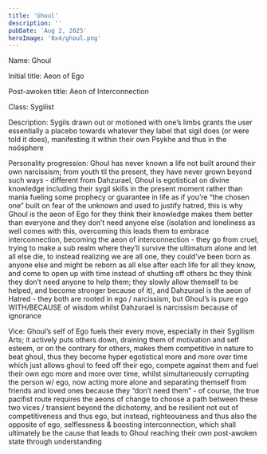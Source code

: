 ```yaml
---
title: 'Ghoul'
description: ''
pubDate: 'Aug 2, 2025'
heroImage: '0x4/ghoul.png'
---
```


Name: Ghoul

Initial title: Aeon of Ego

Post-awoken title: Aeon of Interconnection

Class: Sygilist

Description: Sygils drawn out or motioned with one’s limbs grants the user essentially a placebo towards whatever they label that sigil does (or were told it does), manifesting it within their own Psykhe and thus in the noösphere

Personality progression: Ghoul has never known a life not built around their own narcissism; from youth til the present, they have never grown beyond such ways - different from Dahzurael, Ghoul is egotistical on divine knowledge including their sygil skills in the present moment rather than mania fueling some prophecy or guarantee in life as if you’re “the chosen one” built on fear of the unknown and used to justify hatred, this is why Ghoul is the aeon of Ego for they think their knowledge makes them better than everyone and they don’t need anyone else (isolation and loneliness as well comes with this, overcoming this leads them to embrace interconnection, becoming the aeon of interconnection - they go from cruel, trying to make a sub realm where they’ll survive the ultimatum alone and let all else die, to instead realizing we are all one, they could’ve been born as anyone else and might be reborn as all else after each life for all they know, and come to open up with time instead of shutting off others bc they think they don’t need anyone to help them; they slowly allow themself to be helped, and become stronger because of it), and Dahzurael is the aeon of Hatred - they both are rooted in ego / narcissism, but Ghoul’s is pure ego WITH/BECAUSE of wisdom whilst Dahzurael is narcissism because of ignorance

Vice: Ghoul’s self of Ego fuels their every move, especially in their Sygilism Arts; it actively puts others down, draining them of motivation and self esteem, or on the contrary for others, makes them competitive in nature to beat ghoul, thus they become hyper egotistical more and more over time which just allows ghoul to feed off their ego, compete against them and fuel their own ego more and more over time, whilst simultaneously corrupting the person w/ ego, now acting more alone and separating themself from friends and loved ones because they “don’t need them” - of course, the true pacifist route requires the aeons of change to choose a path between these two vices / transient beyond the dichotomy, and be resilient not out of competitiveness and thus ego, but instead, righteousness and thus also the opposite of ego, selflessness & boosting interconnection, which shall ultimately be the cause that leads to Ghoul reaching their own post-awoken state through understanding

